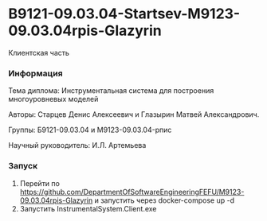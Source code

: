# B9121-09.03.04-Startsev-M9123-09.03.04rpis-Glazyrin
Клиентская часть

### Информация
Тема диплома: Инструментальная система для построения многоуровневых моделей

Авторы: Старцев Денис Алексеевич и Глазырин Матвей Александрович.

Группы: Б9121-09.03.04 и M9123-09.03.04-рпис

Научный руководитель: И.Л. Артемьева

### Запуск
1. Перейти по https://github.com/DepartmentOfSoftwareEngineeringFEFU/M9123-09.03.04rpis-Glazyrin и запустить через docker-compose up -d
2. Запустить InstrumentalSystem.Client.exe
